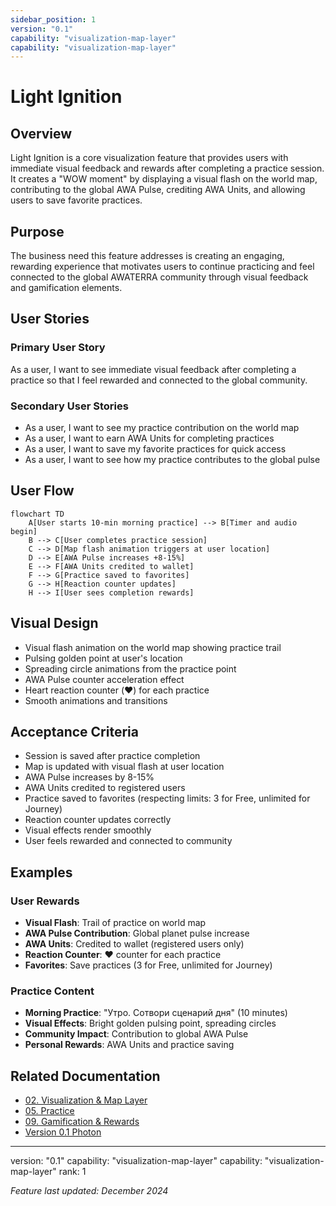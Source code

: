 ```yaml
---
sidebar_position: 1
version: "0.1"
capability: "visualization-map-layer"
capability: "visualization-map-layer"
---
```


# Light Ignition

## Overview
Light Ignition is a core visualization feature that provides users with immediate visual feedback and rewards after completing a practice session. It creates a "WOW moment" by displaying a visual flash on the world map, contributing to the global AWA Pulse, crediting AWA Units, and allowing users to save favorite practices.

## Purpose
The business need this feature addresses is creating an engaging, rewarding experience that motivates users to continue practicing and feel connected to the global AWATERRA community through visual feedback and gamification elements.

## User Stories

### Primary User Story
As a user, I want to see immediate visual feedback after completing a practice so that I feel rewarded and connected to the global community.

### Secondary User Stories
- As a user, I want to see my practice contribution on the world map
- As a user, I want to earn AWA Units for completing practices
- As a user, I want to save my favorite practices for quick access
- As a user, I want to see how my practice contributes to the global pulse

## User Flow

```mermaid
flowchart TD
    A[User starts 10-min morning practice] --> B[Timer and audio begin]
    B --> C[User completes practice session]
    C --> D[Map flash animation triggers at user location]
    D --> E[AWA Pulse increases +8-15%]
    E --> F[AWA Units credited to wallet]
    F --> G[Practice saved to favorites]
    G --> H[Reaction counter updates]
    H --> I[User sees completion rewards]
```

## Visual Design
- Visual flash animation on the world map showing practice trail
- Pulsing golden point at user's location
- Spreading circle animations from the practice point
- AWA Pulse counter acceleration effect
- Heart reaction counter (❤️) for each practice
- Smooth animations and transitions

## Acceptance Criteria
- Session is saved after practice completion
- Map is updated with visual flash at user location
- AWA Pulse increases by 8-15%
- AWA Units credited to registered users
- Practice saved to favorites (respecting limits: 3 for Free, unlimited for Journey)
- Reaction counter updates correctly
- Visual effects render smoothly
- User feels rewarded and connected to community

## Examples

### User Rewards
- **Visual Flash**: Trail of practice on world map
- **AWA Pulse Contribution**: Global planet pulse increase
- **AWA Units**: Credited to wallet (registered users only)
- **Reaction Counter**: ❤️ counter for each practice
- **Favorites**: Save practices (3 for Free, unlimited for Journey)

### Practice Content
- **Morning Practice**: "Утро. Сотвори сценарий дня" (10 minutes)
- **Visual Effects**: Bright golden pulsing point, spreading circles
- **Community Impact**: Contribution to global AWA Pulse
- **Personal Rewards**: AWA Units and practice saving

## Related Documentation

- [02. Visualization & Map Layer](/docs/capabilities/02-Visualization-Map-Layer)
- [05. Practice](/docs/capabilities/05-Practice)
- [09. Gamification & Rewards](/docs/capabilities/09-Gamification-Rewards)
- [Version 0.1 Photon](/docs/versions/0.1-photon/intro)

---
version: "0.1"
capability: "visualization-map-layer"
capability: "visualization-map-layer"
rank: 1

*Feature last updated: December 2024*